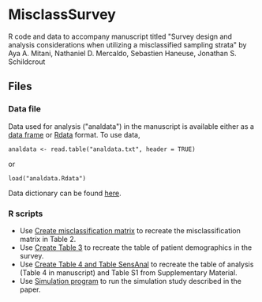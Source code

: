 # MisclassSurvey
R code and data to accompany manuscript titled "Survey design and analysis considerations when utilizing a misclassified sampling strata" by Aya A. Mitani, Nathaniel D. Mercaldo, Sebastien Haneuse, Jonathan S. Schildcrout

## Files

### Data file

Data used for analysis ("analdata") in the manuscript is available either as a [data frame](analdata.txt) or [Rdata](analdata.Rdata) format. To use data, 
```
analdata <- read.table("analdata.txt", header = TRUE)
```
or
```
load("analdata.Rdata")
```

Data dictionary can be found [here](data_dictionary.md).

### R scripts

- Use [Create misclassification matrix](Create_misclassification_matrix.R) to recreate the misclassification matrix in Table 2.
- Use [Create Table 3](Create_Table_3.R) to recreate the table of patient demographics in the survey.
- Use [Create Table 4 and Table SensAnal](Create_Table_4_and_Table_SensAnal.R) to recreate the table of analysis (Table 4 in manuscript) and Table S1 from Supplementary Material.
- Use [Simulation program](Simulation_program.R) to run the simulation study described in the paper.



